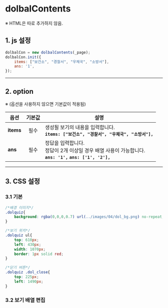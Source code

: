 # dolbalContents

※ HTML은 따로 추가하지 않음.


## 1. js 설정
```javascript
dolbalCon = new dolbalContents(_page);
dolbalCon.init({
    items: ["보건소", "경찰서", "우체국", "소방서"],
    ans: '1',
});
```

***

## 2. option
※ (옵션을 사용하지 않으면 기본값이 적용됨)

|옵션|기본값|설명|
|---|:---:|---|
|**items**|필수|생성될 보기의 내용을 입력합니다.<br>**`items: ["보건소", "경찰서", "우체국", "소방서"],`**|
|**ans**|필수|정답을 입력합니다.<br>정답이 2개 이상일 경우 배열 사용이 가능합니다.<br>**`ans: '1',`** **`ans: ['1', '2'],`**|

***

## 3. CSS 설정

### 3.1 기본
```css
/*배경 이미지*/
.dolquiz{
    background: rgba(0,0,0,0.7) url(../images/04/dol_bg.png) no-repeat;
}

/*보기 위치*/
.dolquiz ul{
    top: 610px;
    left: 430px;
    width: 1070px;
    border: 1px solid red;
}

/*닫기 버튼*/
.dolquiz .dol_close{
    top: 225px;
    left: 1490px;
}
```
### 3.2 보기 배열 편집
```css
```



